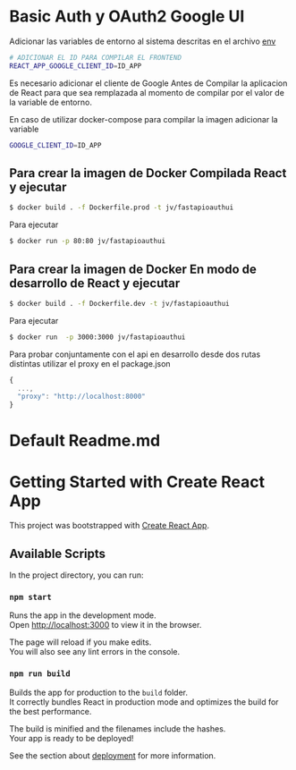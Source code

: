 # Basic Auth y OAuth2 Google UI
Adicionar las variables de entorno al sistema descritas en el archivo [env](./.env)
```sh
# ADICIONAR EL ID PARA COMPILAR EL FRONTEND
REACT_APP_GOOGLE_CLIENT_ID=ID_APP
```
Es necesario adicionar el cliente de Google Antes de Compilar la aplicacion de React para que sea remplazada al momento de compilar por el valor de
la variable de entorno.

En caso de utilizar docker-compose para compilar la imagen adicionar la variable 
```sh
GOOGLE_CLIENT_ID=ID_APP
```
## Para crear la imagen de Docker Compilada React y ejecutar
```sh
$ docker build . -f Dockerfile.prod -t jv/fastapioauthui
```
Para ejecutar 
```sh
$ docker run -p 80:80 jv/fastapioauthui
```

## Para crear la imagen de Docker En modo de desarrollo  de React y ejecutar

```sh
$ docker build . -f Dockerfile.dev -t jv/fastapioauthui
```
Para ejecutar 
```sh
$ docker run  -p 3000:3000 jv/fastapioauthui
```
Para probar conjuntamente con el api en desarrollo desde dos rutas distintas utilizar el proxy en el package.json
```js
{
  ...,
  "proxy": "http://localhost:8000"
}

```



# Default Readme.md 

# Getting Started with Create React App

This project was bootstrapped with [Create React App](https://github.com/facebook/create-react-app).

## Available Scripts

In the project directory, you can run:

### `npm start`

Runs the app in the development mode.\
Open [http://localhost:3000](http://localhost:3000) to view it in the browser.

The page will reload if you make edits.\
You will also see any lint errors in the console.

### `npm run build`

Builds the app for production to the `build` folder.\
It correctly bundles React in production mode and optimizes the build for the best performance.

The build is minified and the filenames include the hashes.\
Your app is ready to be deployed!

See the section about [deployment](https://facebook.github.io/create-react-app/docs/deployment) for more information.